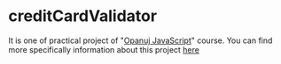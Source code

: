 # creditCardValidator

It is one of practical project of "[Opanuj JavaScript](https://przeprogramowani.pl/kurs-javascript/)" course.
You can find more specifically information about this project [here](https://przeprogramowani.pl/opanuj-javascript_weryfikacja-karty.pdf)
